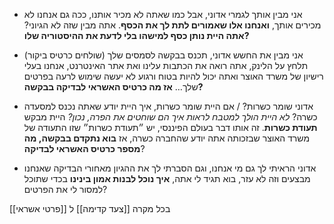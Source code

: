 * אני מבין אותך לגמרי אדוני, אבל כמו שאתה לא מכיר אותנו, ככה גם אנחנו לא מכירים אותך, 
  **ואנחנו אלו שאמורים לתת לך את הכסף**. אתה מבין שזה לא הגיוני?
	**אתה היית נותן כסף למישהו בלי לדעת את ההיסטוריה שלו?**


* אני מבין את החשש אדוני, תכנס בבקשה לסמסים שלך (שולחים כרטיס ביקור) תלחץ על הלינק,
	אתה רואה את הכתבות עלינו ואת אתר האינטרנט, אנחנו בעלי רישיון של משרד האוצר ואתה יכול להיות בטוח ורגוע לא יעשה שימוש לרעה בפרטים שלך… **אז מה כרטיס האשראי לבדיקה בבקשה?** 


* אדוני שומר כשרות? / אם היית שומר כשרות, איך היית יודע שאתה נכנס למסעדה כשרה?
_לא היית הולך למטבח לראות איך הם שוחטים את הפרה, נכון?_
היית מבקש **תעודת כשרות**. זה אותו דבר בעולם הפיננסי, יש ״תעודת כשרות״ שזו התעודה של משרד האוצר שבזכותה אתה יודע שהחברה כשרה,
אז **בוא נתקדם בבקשה, מה מספר כרטיס האשראי לבדיקה**?

* אדוני הראיתי לך גם מי אנחנו, וגם הסברתי לך את ההגיון מאחורי הבדיקה שאנחנו מבצעים וזה לא עזר, בוא תגיד לי אתה, **איך נוכל לבנות אמון בינינו** בכדי שתוכל למסור לי את הפרטים?

בכל מקרה [[צעד קדימה]] ל [[פרטי  אשראי]]
